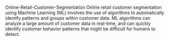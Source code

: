 Online-Retail-Customer-Segmentation
Online retail customer segmentation using Machine Learning (ML) involves the use of algorithms to automatically identify patterns and groups within customer data. ML algorithms can analyze a large amount of customer data in real-time, and can quickly identify customer behavior patterns that might be difficult for humans to detect.
